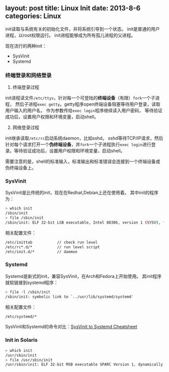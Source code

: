 layout: post
title: Linux Init
date: 2013-8-6
categories: Linux
---

init读取与系统有关的初始化文件，并将系统引导到一个状态。
init是普通的用户进程，以root权限运行。
init进程能够成为所有孤儿进程的父进程。

现在流行的两种init：

- SysVinit
- Systemd

### 终端登录和网络登录

1. 终端登录过程

init进程读文件`/etc/ttys`，针对每一个可登陆的**终端设备**（有限）`fork`一个子进程，
然后子进程`exec getty`。getty程序open终端设备阻塞等待用户登录，读取用户输入的用户名，
作为参数传给`exec login`程序继续读入用户密码，
等待验证成功后，设置用户权限和环境变量，启动shell。

2. 网络登录过程

init继承读取`/etc/rc`启动系统daemon，比如sshd。
sshd等待TCP/IP请求，然后针对每个请求打开一个**伪终端设备**，并`fork`一个子进程执行`exec login`进行登录。等待验证成功后，设置用户权限和环境变量，启动shell。

需要注意的是，shell的标准输入，标准输出和标准错误会连接到一个终端设备或伪终端设备上。

### SysVinit

SysVinit是比传统的init，现在在Redhat,Debian上还在使用着。
其中init的程序为：

``` sh
> which init
/sbin/init
> file /sbin/init
/sbin/init: ELF 32-bit LSB executable, Intel 80386, version 1 (SYSV), for GNU/Linux 2.6.9, dynamically linked (uses shared libs), stripped
```


相关配置文件：

``` sh
/etc/inittab           // check run level
/etc/rc*.d/*           // run level script
/etc/init.d/*          // daemon
```

### Systemd

Systemd是新式的init，兼容SysVinit，在Arch和Fedora上开始使用。
其init程序就软链接到systemd程序：

``` sh
> file -l /sbin/init
/sbin/init: symbolic link to `../usr/lib/systemd/systemd' 
```

相关配置文件：

``` sh
/etc/systemd/*
```



SysVinit和Systemd的命令对比：[SysVinit to Systemd Cheatsheet](http://fedoraproject.org/wiki/SysVinit_to_Systemd_Cheatsheet)

### Init in Solaris

``` sh
> which init
/usr/sbin/init
> file /usr/sbin/init 
/usr/sbin/init: ELF 32-bit MSB executable SPARC Version 1, dynamically linked, stripped
```




